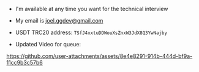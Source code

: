 

- I'm available at any time you want for the technical interview

- My email is joel.ggdev@gmail.com

- USDT TRC20 address:
``` TSfJ4xxtuDDWouXsZnxW3JdX8Q3YwNajby ```

- Updated Video for queue:

  





https://github.com/user-attachments/assets/8e4e8291-914b-444d-bf9a-11cc9b3c57b6


